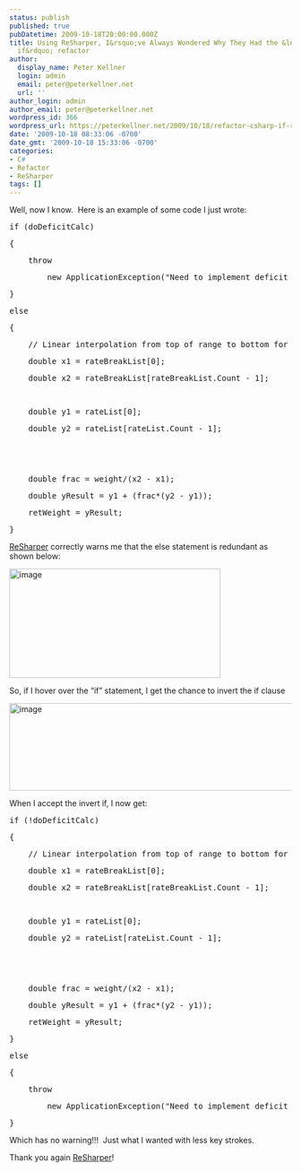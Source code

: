 ```yaml
---
status: publish
published: true
pubDatetime: 2009-10-18T20:00:00.000Z
title: Using ReSharper, I&rsquo;ve Always Wondered Why They Had the &ldquo;Invert
  if&rdquo; refactor
author:
  display_name: Peter Kellner
  login: admin
  email: peter@peterkellner.net
  url: ''
author_login: admin
author_email: peter@peterkellner.net
wordpress_id: 366
wordpress_url: https://peterkellner.net/2009/10/18/refactor-csharp-if-resharper/
date: '2009-10-18 08:33:06 -0700'
date_gmt: '2009-10-18 15:33:06 -0700'
categories:
- C#
- Refactor
- ReSharper
tags: []
---
```

<p> Well, now I know.&#160; Here is an example of some code I just wrote:</p>
<div class="csharpcode">
<pre class="alt"><span class="kwrd">if</span> (doDeficitCalc)</pre>
<pre>{</pre>
<pre class="alt">    <span class="kwrd">throw</span> </pre>
<pre>        <span class="kwrd">new</span> ApplicationException(<span class="str">&quot;Need to implement deficit weight rating&quot;</span>);</pre>
<pre class="alt">}</pre>
<pre><span class="kwrd">else</span></pre>
<pre class="alt">{</pre>
<pre>    <span class="rem">// Linear interpolation from top of range to bottom for speed</span></pre>
<pre class="alt">    <span class="kwrd">double</span> x1 = rateBreakList[0];</pre>
<pre>    <span class="kwrd">double</span> x2 = rateBreakList[rateBreakList.Count - 1];</pre>
<pre class="alt">&#160;</pre>
<pre>    <span class="kwrd">double</span> y1 = rateList[0];</pre>
<pre class="alt">    <span class="kwrd">double</span> y2 = rateList[rateList.Count - 1];</pre>
<pre>&#160;</pre>
<pre class="alt">&#160;</pre>
<pre>    <span class="kwrd">double</span> frac = weight/(x2 - x1);</pre>
<pre class="alt">    <span class="kwrd">double</span> yResult = y1 + (frac*(y2 - y1));</pre>
<pre>    retWeight = yResult;</pre>
<pre class="alt">}</pre>
</div>
<style type="text/css">
<p>.csharpcode, .csharpcode pre<br />
{<br />
	font-size: small;<br />
	color: black;<br />
	font-family: consolas, "Courier New", courier, monospace;<br />
	background-color: #ffffff;<br />
	/*white-space: pre;*/<br />
}<br />
.csharpcode pre { margin: 0em; }<br />
.csharpcode .rem { color: #008000; }<br />
.csharpcode .kwrd { color: #0000ff; }<br />
.csharpcode .str { color: #006080; }<br />
.csharpcode .op { color: #0000c0; }<br />
.csharpcode .preproc { color: #cc6633; }<br />
.csharpcode .asp { background-color: #ffff00; }<br />
.csharpcode .html { color: #800000; }<br />
.csharpcode .attr { color: #ff0000; }<br />
.csharpcode .alt<br />
{<br />
	background-color: #f4f4f4;<br />
	width: 100%;<br />
	margin: 0em;<br />
}<br />
.csharpcode .lnum { color: #606060; }</style>
<p><a href="http://www.jetbrains.com/resharper/">ReSharper</a> correctly warns me that the else statement is redundant as shown below:</p>
<p><!--more--></p>
<p><a href="/FilesForWebDownload/UsingResharperIveAlwaysWonderedWhyTheyHa_765C/image.png"><img style="border-right-width: 0px; display: inline; border-top-width: 0px; border-bottom-width: 0px; border-left-width: 0px" title="image" border="0" alt="image" src="/FilesForWebDownload/UsingResharperIveAlwaysWonderedWhyTheyHa_765C/image_thumb.png" width="377" height="195" /></a></p>
<p>So, if I hover over the “if” statement, I get the chance to invert the if clause</p>
<p><a href="/FilesForWebDownload/UsingResharperIveAlwaysWonderedWhyTheyHa_765C/image_3.png"><img style="border-right-width: 0px; display: inline; border-top-width: 0px; border-bottom-width: 0px; border-left-width: 0px" title="image" border="0" alt="image" src="/FilesForWebDownload/UsingResharperIveAlwaysWonderedWhyTheyHa_765C/image_thumb_3.png" width="548" height="156" /></a></p>
<p>When I accept the invert if, I now get:</p>
<div class="csharpcode">
<pre class="alt"><span class="kwrd">if</span> (!doDeficitCalc)</pre>
<pre>{</pre>
<pre class="alt">    <span class="rem">// Linear interpolation from top of range to bottom for speed</span></pre>
<pre>    <span class="kwrd">double</span> x1 = rateBreakList[0];</pre>
<pre class="alt">    <span class="kwrd">double</span> x2 = rateBreakList[rateBreakList.Count - 1];</pre>
<pre>&#160;</pre>
<pre class="alt">    <span class="kwrd">double</span> y1 = rateList[0];</pre>
<pre>    <span class="kwrd">double</span> y2 = rateList[rateList.Count - 1];</pre>
<pre class="alt">&#160;</pre>
<pre>&#160;</pre>
<pre class="alt">    <span class="kwrd">double</span> frac = weight/(x2 - x1);</pre>
<pre>    <span class="kwrd">double</span> yResult = y1 + (frac*(y2 - y1));</pre>
<pre class="alt">    retWeight = yResult;</pre>
<pre>}</pre>
<pre class="alt"><span class="kwrd">else</span></pre>
<pre>{</pre>
<pre class="alt">    <span class="kwrd">throw</span></pre>
<pre>        <span class="kwrd">new</span> ApplicationException(<span class="str">&quot;Need to implement deficit weight rating&quot;</span>);</pre>
<pre class="alt">}</pre>
</div>
<style type="text/css">
<p>.csharpcode, .csharpcode pre<br />
{<br />
	font-size: small;<br />
	color: black;<br />
	font-family: consolas, "Courier New", courier, monospace;<br />
	background-color: #ffffff;<br />
	/*white-space: pre;*/<br />
}<br />
.csharpcode pre { margin: 0em; }<br />
.csharpcode .rem { color: #008000; }<br />
.csharpcode .kwrd { color: #0000ff; }<br />
.csharpcode .str { color: #006080; }<br />
.csharpcode .op { color: #0000c0; }<br />
.csharpcode .preproc { color: #cc6633; }<br />
.csharpcode .asp { background-color: #ffff00; }<br />
.csharpcode .html { color: #800000; }<br />
.csharpcode .attr { color: #ff0000; }<br />
.csharpcode .alt<br />
{<br />
	background-color: #f4f4f4;<br />
	width: 100%;<br />
	margin: 0em;<br />
}<br />
.csharpcode .lnum { color: #606060; }</style>
<p>Which has no warning!!!&#160; Just what I wanted with less key strokes.</p>
<p>Thank you again <a href="http://www.jetbrains.com/resharper/">ReSharper</a>!</p>
